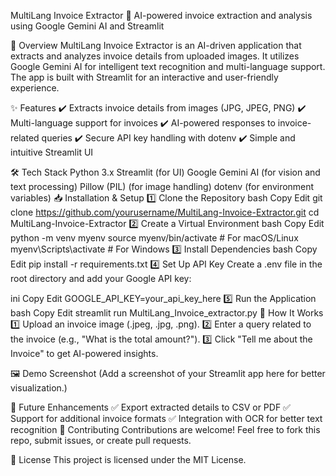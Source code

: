 MultiLang Invoice Extractor
📄 AI-powered invoice extraction and analysis using Google Gemini AI and Streamlit

🚀 Overview
MultiLang Invoice Extractor is an AI-driven application that extracts and analyzes invoice details from uploaded images. It utilizes Google Gemini AI for intelligent text recognition and multi-language support. The app is built with Streamlit for an interactive and user-friendly experience.

✨ Features
✔️ Extracts invoice details from images (JPG, JPEG, PNG)
✔️ Multi-language support for invoices
✔️ AI-powered responses to invoice-related queries
✔️ Secure API key handling with dotenv
✔️ Simple and intuitive Streamlit UI

🛠 Tech Stack
Python 3.x
Streamlit (for UI)
Google Gemini AI (for vision and text processing)
Pillow (PIL) (for image handling)
dotenv (for environment variables)
📥 Installation & Setup
1️⃣ Clone the Repository
bash
Copy
Edit
git clone https://github.com/yourusername/MultiLang-Invoice-Extractor.git
cd MultiLang-Invoice-Extractor
2️⃣ Create a Virtual Environment
bash
Copy
Edit
python -m venv myenv
source myenv/bin/activate    # For macOS/Linux
myenv\Scripts\activate       # For Windows
3️⃣ Install Dependencies
bash
Copy
Edit
pip install -r requirements.txt
4️⃣ Set Up API Key
Create a .env file in the root directory and add your Google API key:

ini
Copy
Edit
GOOGLE_API_KEY=your_api_key_here
5️⃣ Run the Application
bash
Copy
Edit
streamlit run MultiLang_Invoice_extractor.py
📸 How It Works
1️⃣ Upload an invoice image (.jpeg, .jpg, .png).
2️⃣ Enter a query related to the invoice (e.g., "What is the total amount?").
3️⃣ Click "Tell me about the Invoice" to get AI-powered insights.

🖼 Demo Screenshot
(Add a screenshot of your Streamlit app here for better visualization.)

📌 Future Enhancements
✅ Export extracted details to CSV or PDF
✅ Support for additional invoice formats
✅ Integration with OCR for better text recognition
🤝 Contributing
Contributions are welcome! Feel free to fork this repo, submit issues, or create pull requests.

📜 License
This project is licensed under the MIT License.
